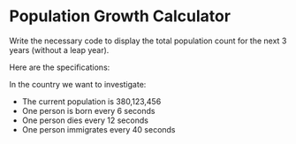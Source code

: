 # Population Growth Calculator

Write the necessary code to display the total population count for the next 3 years (without a leap year).

Here are the specifications:

In the country we want to investigate:

- The current population is 380,123,456
- One person is born every 6 seconds
- One person dies every 12 seconds
- One person immigrates every 40 seconds


